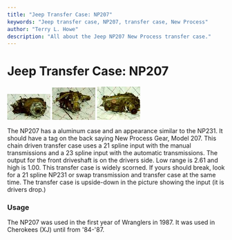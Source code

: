 ```yaml
---
title: "Jeep Transfer Case: NP207"
keywords: "Jeep transfer case, NP207, transfer case, New Process"
author: "Terry L. Howe"
description: "All about the Jeep NP207 New Process transfer case."
---
```

# Jeep Transfer Case: NP207

[![NP207 front](../../../img/xfer/np207f_.jpg)](../../../img/xfer/np207f.jpg) [![NP207 side](../../../img/xfer/np207s_.jpg)](../../../img/xfer/np207s.jpg) [![NP207 back](../../../img/xfer/np207b_.jpg)](../../../img/xfer/np207b.jpg)   

The NP207 has a aluminum case and an appearance similar to the NP231. It should have a tag on the back saying New Process Gear, Model 207. This chain driven transfer case uses a 21 spline input with the manual transmissions and a 23 spline input with the automatic transmissions. The output for the front driveshaft is on the drivers side. Low range is 2.61 and high is 1.00. This transfer case is widely scorned. If yours should break, look for a 21 spline NP231 or swap transmission and transfer case at the same time. The transfer case is upside-down in the picture showing the input (it is drivers drop.)

### Usage

The NP207 was used in the first year of Wranglers in 1987. It was used in Cherokees (XJ) until from '84-'87.